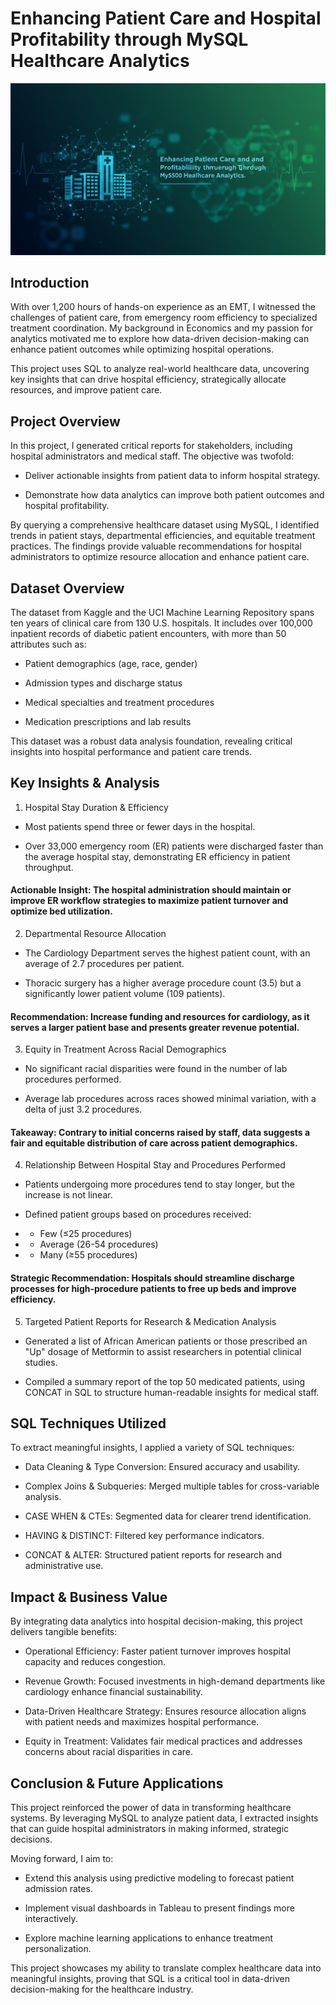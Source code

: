 # Enhancing Patient Care and Hospital Profitability through MySQL Healthcare Analytics

![Image](https://github.com/frankie323/Data-Analysis-Portfolio/blob/main/Assets/Healthcare%20Dataset.jpg)
## Introduction

With over 1,200 hours of hands-on experience as an EMT, I witnessed the challenges of patient care, from emergency room efficiency to specialized treatment coordination. My background in Economics and my passion for analytics motivated me to explore how data-driven decision-making can enhance patient outcomes while optimizing hospital operations.

This project uses SQL to analyze real-world healthcare data, uncovering key insights that can drive hospital efficiency, strategically allocate resources, and improve patient care.

## Project Overview

In this project, I generated critical reports for stakeholders, including hospital administrators and medical staff. The objective was twofold:

- Deliver actionable insights from patient data to inform hospital strategy.

- Demonstrate how data analytics can improve both patient outcomes and hospital profitability.

By querying a comprehensive healthcare dataset using MySQL, I identified trends in patient stays, departmental efficiencies, and equitable treatment practices. The findings provide valuable recommendations for hospital administrators to optimize resource allocation and enhance patient care.

## Dataset Overview

The dataset from Kaggle and the UCI Machine Learning Repository spans ten years of clinical care from 130 U.S. hospitals. It includes over 100,000 inpatient records of diabetic patient encounters, with more than 50 attributes such as:

- Patient demographics (age, race, gender)

- Admission types and discharge status

- Medical specialties and treatment procedures

- Medication prescriptions and lab results

This dataset was a robust data analysis foundation, revealing critical insights into hospital performance and patient care trends.

## Key Insights & Analysis

1. Hospital Stay Duration & Efficiency

- Most patients spend three or fewer days in the hospital.

- Over 33,000 emergency room (ER) patients were discharged faster than the average hospital stay, demonstrating ER efficiency in patient throughput.

#### Actionable Insight: The hospital administration should maintain or improve ER workflow strategies to maximize patient turnover and optimize bed utilization.

2. Departmental Resource Allocation

- The Cardiology Department serves the highest patient count, with an average of 2.7 procedures per patient.

- Thoracic surgery has a higher average procedure count (3.5) but a significantly lower patient volume (109 patients).

#### Recommendation: Increase funding and resources for cardiology, as it serves a larger patient base and presents greater revenue potential.

3. Equity in Treatment Across Racial Demographics

- No significant racial disparities were found in the number of lab procedures performed.

- Average lab procedures across races showed minimal variation, with a delta of just 3.2 procedures.

#### Takeaway: Contrary to initial concerns raised by staff, data suggests a fair and equitable distribution of care across patient demographics.

4. Relationship Between Hospital Stay and Procedures Performed

- Patients undergoing more procedures tend to stay longer, but the increase is not linear.

- Defined patient groups based on procedures received:

- - Few (≤25 procedures)

- - Average (26-54 procedures)

- - Many (≥55 procedures)

#### Strategic Recommendation: Hospitals should streamline discharge processes for high-procedure patients to free up beds and improve efficiency.

5. Targeted Patient Reports for Research & Medication Analysis

- Generated a list of African American patients or those prescribed an "Up" dosage of Metformin to assist researchers in potential clinical studies.

- Compiled a summary report of the top 50 medicated patients, using CONCAT in SQL to structure human-readable insights for medical staff.
  

## SQL Techniques Utilized

To extract meaningful insights, I applied a variety of SQL techniques:

- Data Cleaning & Type Conversion: Ensured accuracy and usability.

- Complex Joins & Subqueries: Merged multiple tables for cross-variable analysis.

- CASE WHEN & CTEs: Segmented data for clearer trend identification.

- HAVING & DISTINCT: Filtered key performance indicators.

- CONCAT & ALTER: Structured patient reports for research and administrative use.


## Impact & Business Value

By integrating data analytics into hospital decision-making, this project delivers tangible benefits:

- Operational Efficiency: Faster patient turnover improves hospital capacity and reduces congestion.

- Revenue Growth: Focused investments in high-demand departments like cardiology enhance financial sustainability.

- Data-Driven Healthcare Strategy: Ensures resource allocation aligns with patient needs and maximizes hospital performance.

- Equity in Treatment: Validates fair medical practices and addresses concerns about racial disparities in care.
  

## Conclusion & Future Applications

This project reinforced the power of data in transforming healthcare systems. By leveraging MySQL to analyze patient data, I extracted insights that can guide hospital administrators in making informed, strategic decisions.

Moving forward, I aim to:

- Extend this analysis using predictive modeling to forecast patient admission rates.

- Implement visual dashboards in Tableau to present findings more interactively.

- Explore machine learning applications to enhance treatment personalization.

This project showcases my ability to translate complex healthcare data into meaningful insights, proving that SQL is a critical tool in data-driven decision-making for the healthcare industry.
